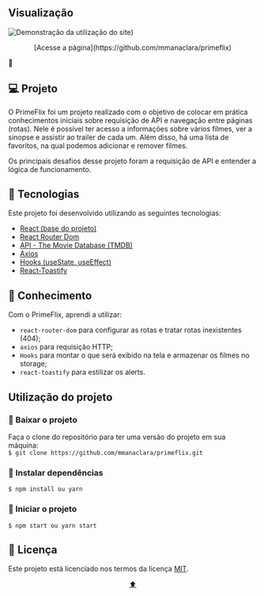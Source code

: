 <div id="topo"></div>

## Visualização

![Demonstração da utilização do site](https://s8.gifyu.com/images/Hnet-imagebd56144654c4496f.md.gif))

<p align="center">[Acesse a página](https://github.com/mmanaclara/primeflix)</p> 🎉 

## 💻 Projeto

O PrimeFlix foi um projeto realizado com o objetivo de colocar em prática conhecimentos iniciais sobre requisição de API e navegação entre páginas (rotas). Nele é possível ter acesso a informações sobre vários filmes, ver a sinopse e assistir ao trailer de cada um. Além disso, há uma lista de favoritos, na qual podemos adicionar e remover filmes. 

Os principais desafios desse projeto foram a requisição de API e entender a lógica de funcionamento.

## 🧬 Tecnologias
Este projeto foi desenvolvido utilizando as seguintes tecnologias:
* [React (base do projeto)](https://pt-br.reactjs.org/)
* [React Router Dom](https://www.w3schools.com/react/react_router.asp)
* [API - The Movie Database (TMDB)](https://developers.themoviedb.org/3/getting-started/introduction)
* [Axios](https://www.npmjs.com/package/axios)
* [Hooks (useState, useEffect)](https://pt-br.reactjs.org/docs/hooks-overview.html)
* [React-Toastify](https://www.npmjs.com/package/react-toastify)

## 📖 Conhecimento
Com o PrimeFlix, aprendi a utilizar: 
* `react-router-dom` para configurar as rotas e tratar rotas inexistentes (404);  
* `axios` para requisição HTTP;
* `Hooks` para montar o que será exibido na tela e armazenar os filmes no storage; 
* `react-toastify` para estilizar os alerts. 

## Utilização do projeto

### 💾 Baixar o projeto
Faça o clone do repositório para ter uma versão do projeto em sua máquina:<br/>
`$ git clone https://github.com/mmanaclara/primeflix.git`

### 🧰 Instalar dependências
`$ npm install ou yarn`  

### 🚀 Iniciar o projeto
`$ npm start ou yarn start`

## 📝 Licença
Este projeto está licenciado nos termos da licença [MIT](https://github.com/mmanaclara/primeflix/blob/main/MIT%20LICENSE). 

<p align="center"><a href="#topo">⬆</a></p>
